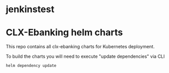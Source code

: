 # jenkinstest
# CLX-Ebanking helm charts

This repo contains all clx-ebanking charts for Kubernetes deployment.

To build the charts you will need to execute "update dependencies" via CLI

```
helm dependency update

```
